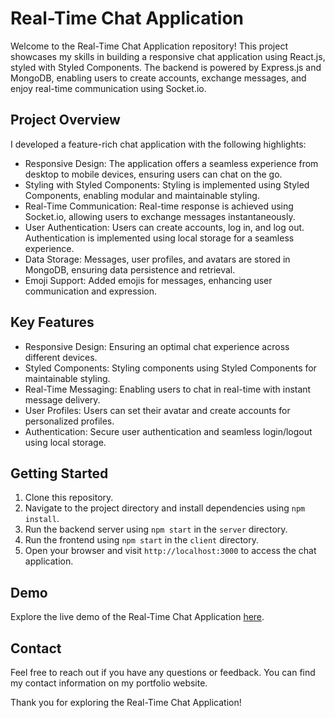 # Real-Time Chat Application

Welcome to the Real-Time Chat Application repository! This project showcases my skills in building a responsive chat application using React.js, styled with Styled Components. The backend is powered by Express.js and MongoDB, enabling users to create accounts, exchange messages, and enjoy real-time communication using Socket.io.

## Project Overview

I developed a feature-rich chat application with the following highlights:
- Responsive Design: The application offers a seamless experience from desktop to mobile devices, ensuring users can chat on the go.
- Styling with Styled Components: Styling is implemented using Styled Components, enabling modular and maintainable styling.
- Real-Time Communication: Real-time response is achieved using Socket.io, allowing users to exchange messages instantaneously.
- User Authentication: Users can create accounts, log in, and log out. Authentication is implemented using local storage for a seamless experience.
- Data Storage: Messages, user profiles, and avatars are stored in MongoDB, ensuring data persistence and retrieval.
- Emoji Support: Added emojis for messages, enhancing user communication and expression.

## Key Features

- Responsive Design: Ensuring an optimal chat experience across different devices.
- Styled Components: Styling components using Styled Components for maintainable styling.
- Real-Time Messaging: Enabling users to chat in real-time with instant message delivery.
- User Profiles: Users can set their avatar and create accounts for personalized profiles.
- Authentication: Secure user authentication and seamless login/logout using local storage.

## Getting Started

1. Clone this repository.
2. Navigate to the project directory and install dependencies using `npm install`.
3. Run the backend server using `npm start` in the `server` directory.
4. Run the frontend using `npm start` in the `client` directory.
5. Open your browser and visit `http://localhost:3000` to access the chat application.

## Demo

Explore the live demo of the Real-Time Chat Application [here](https://rockys-chat-app.netlify.app/login).

## Contact

Feel free to reach out if you have any questions or feedback. You can find my contact information on my portfolio website.

Thank you for exploring the Real-Time Chat Application!


